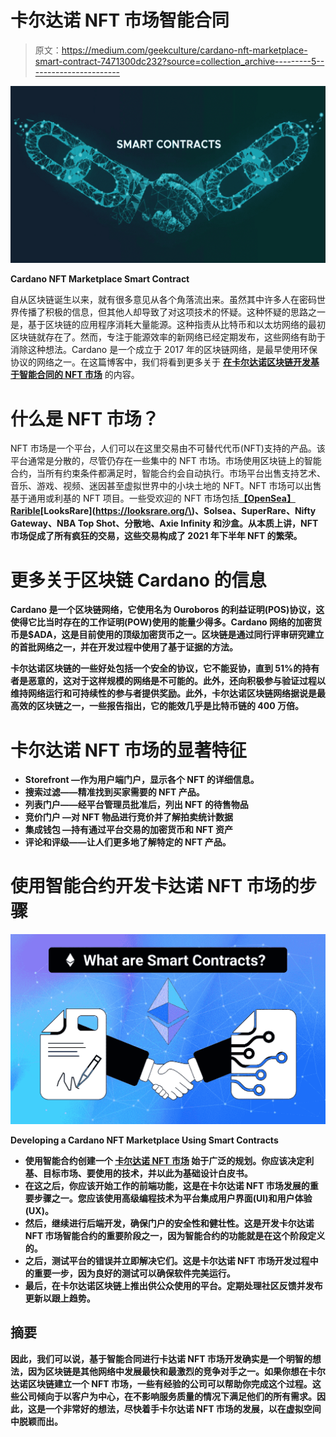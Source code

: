 # 卡尔达诺 NFT 市场智能合同

> 原文：<https://medium.com/geekculture/cardano-nft-marketplace-smart-contract-7471300dc232?source=collection_archive---------5----------------------->

![](img/2d8f71754a84015f50a7560cfcaf4ee1.png)

**Cardano NFT Marketplace Smart Contract**

自从区块链诞生以来，就有很多意见从各个角落流出来。虽然其中许多人在密码世界传播了积极的信息，但其他人却导致了对这项技术的怀疑。这种怀疑的思路之一是，基于区块链的应用程序消耗大量能源。这种指责从比特币和以太坊网络的最初区块链就存在了。然而，专注于能源效率的新网络已经定期发布，这些网络有助于消除这种想法。Cardano 是一个成立于 2017 年的区块链网络，是最早使用环保协议的网络之一。在这篇博客中，我们将看到更多关于 [**在卡尔达诺区块链开发基于智能合同的 NFT 市场**](https://bit.ly/3NvzTxc) 的内容。

# 什么是 NFT 市场？

NFT 市场是一个平台，人们可以在这里交易由不可替代代币(NFT)支持的产品。该平台通常是分散的，尽管仍存在一些集中的 NFT 市场。市场使用区块链上的智能合约，当所有约束条件都满足时，智能合约会自动执行。市场平台出售支持艺术、音乐、游戏、视频、迷因甚至虚拟世界中的小块土地的 NFT。NFT 市场可以出售基于通用或利基的 NFT 项目。一些受欢迎的 NFT 市场包括[**【OpenSea】**](https://opensea.io/)[**Rarible**](https://rarible.com/)**[**LooksRare**](https://looksrare.org/\)、Solsea、SuperRare、Nifty Gateway、NBA Top Shot、分散地、Axie Infinity 和沙盒。从本质上讲，NFT 市场促成了所有疯狂的交易，这些交易构成了 2021 年下半年 NFT 的繁荣。**

# **更多关于区块链 Cardano 的信息**

**Cardano 是一个区块链网络，它使用名为 Ouroboros 的利益证明(POS)协议，这使得它比当时存在的工作证明(POW)使用的能量少得多。Cardano 网络的加密货币是$ADA，这是目前使用的顶级加密货币之一。区块链是通过同行评审研究建立的首批网络之一，并在开发过程中使用了基于证据的方法。**

**卡尔达诺区块链的一些好处包括一个安全的协议，它不能妥协，直到 51%的持有者是恶意的，这对于这样规模的网络是不可能的。此外，还向积极参与验证过程以维持网络运行和可持续性的参与者提供奖励。此外，卡尔达诺区块链网络据说是最高效的区块链之一，一些报告指出，它的能效几乎是比特币链的 400 万倍。**

# **卡尔达诺 NFT 市场的显著特征**

*   ****Storefront** —作为用户端门户，显示各个 NFT 的详细信息。**
*   ****搜索过滤**——精准找到买家需要的 NFT 产品。**
*   ****列表门户**——经平台管理员批准后，列出 NFT 的待售物品**
*   ****竞价门户** —对 NFT 物品进行竞价并了解拍卖统计数据**
*   ****集成钱包** —持有通过平台交易的加密货币和 NFT 资产**
*   ****评论和评级**——让人们更多地了解特定的 NFT 产品。**

# **使用智能合约开发卡达诺 NFT 市场的步骤**

**![](img/d09dbddb181c3b8528269660c62c6652.png)**

****Developing a Cardano NFT Marketplace Using Smart Contracts****

*   **使用智能合约创建一个 [**卡尔达诺 NFT 市场**](https://bit.ly/3NvzTxc) 始于广泛的规划。你应该决定利基、目标市场、要使用的技术，并以此为基础设计白皮书。**
*   **在这之后，你应该开始工作的前端功能，这是在卡尔达诺 NFT 市场发展的重要步骤之一。您应该使用高级编程技术为平台集成用户界面(UI)和用户体验(UX)。**
*   **然后，继续进行后端开发，确保门户的安全性和健壮性。这是开发卡尔达诺 NFT 市场智能合约的重要阶段之一，因为智能合约的功能就是在这个阶段定义的。**
*   **之后，测试平台的错误并立即解决它们。这是卡尔达诺 NFT 市场开发过程中的重要一步，因为良好的测试可以确保软件完美运行。**
*   **最后，在卡尔达诺区块链上推出供公众使用的平台。定期处理社区反馈并发布更新以跟上趋势。**

## **摘要**

**因此，我们可以说，基于智能合同进行卡达诺 NFT 市场开发确实是一个明智的想法，因为区块链是其他网络中发展最快和最激烈的竞争对手之一。如果你想在卡尔达诺区块链建立一个 NFT 市场，一些有经验的公司可以帮助你完成这个过程。这些公司倾向于以客户为中心，在不影响服务质量的情况下满足他们的所有需求。因此，这是一个非常好的想法，尽快着手卡尔达诺 NFT 市场的发展，以在虚拟空间中脱颖而出。**
